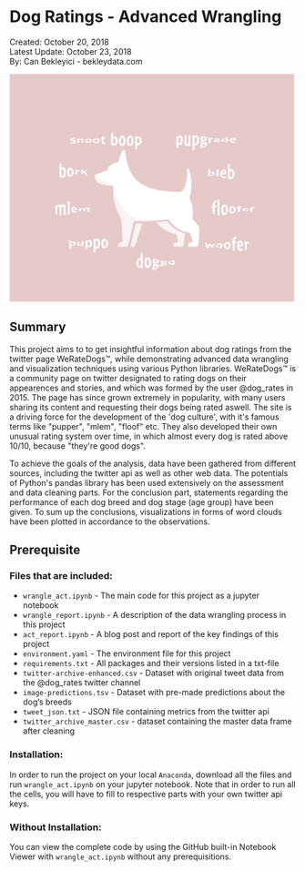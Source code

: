 # Dog Ratings - Advanced Wrangling
Created: October 20, 2018<br>
Latest Update: October 23, 2018<br>
By: Can Bekleyici - bekleydata.com<br>

<img src="project4.jpg" height="400px" width="500px">

## Summary
This project aims to to get insightful information about dog ratings from the twitter page WeRateDogs™, while demonstrating advanced data wrangling and visualization techniques using various Python libraries. WeRateDogs™ is a community page on twitter designated to rating dogs on their appearences and stories, and which was formed by the user @dog_rates in 2015. The page has since grown extremely in popularity, with many users sharing its content and requesting their dogs being rated aswell. The site is a driving force for the development of the 'dog culture', with it's famous terms like "pupper", "mlem", "floof" etc. They also developed their own unusual rating system over time, in which almost every dog is rated above 10/10, because "they're good dogs".

To achieve the goals of the analysis, data have been gathered from different sources, including the twitter api as well as other web data. The potentials of Python's pandas library has been used extensively on the assessment and data cleaning parts. For the conclusion part, statements regarding the performance of each dog breed and dog stage (age group) have been given. To sum up the conclusions, visualizations in forms of word clouds have been plotted in accordance to the observations.

## Prerequisite
### Files that are included:
<ul><li><code>wrangle_act.ipynb</code> - The main code for this project as a jupyter notebook</li>
  <li><code>wrangle_report.ipynb</code> - A description of the data wrangling process in this project</li>
  <li><code>act_report.ipynb</code> - A blog post and report of the key findings of this project</li>
  <li><code>environment.yaml</code> - The environment file for this project</li>
  <li><code>requirements.txt</code> - All packages and their versions listed in a txt-file</li>
  <li><code>twitter-archive-enhanced.csv</code> - Dataset with original tweet data from the @dog_rates twitter channel</li>
  <li><code>image-predictions.tsv</code> - Dataset with pre-made predictions about the dog’s breeds</li>
  <li><code>tweet_json.txt</code> - JSON file containing metrics from the twitter api</li>
  <li><code>twitter_archive_master.csv</code> - dataset containing the master data frame after cleaning</li></ul>

### Installation:
In order to run the project on your local <code>Anaconda</code>, download all the files and run `wrangle_act.ipynb` on your jupyter notebook. Note that in order to run all the cells, you will have to fill to respective parts with your own twitter api keys.

### Without Installation:
You can view the complete code by using the GitHub built-in Notebook Viewer with `wrangle_act.ipynb` without any prerequisitions.
